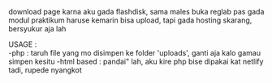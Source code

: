 download page karna aku gada flashdisk, sama males buka reglab pas gada modul praktikum
haruse kemarin bisa upload, tapi gada hosting skarang, bersyukur aja lah

USAGE : <br>
-php : taruh file yang mo disimpen ke folder 'uploads', ganti aja kalo gamau simpen kesitu
-html based : pandai" lah, aku kire php bise dipakai kat netlify tadi, rupede nyangkot

